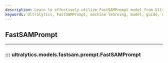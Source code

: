 ```yaml
---
description: Learn to effectively utilize FastSAMPrompt model from Ultralytics. Detailed guide to help you get the most out of your machine learning models.
keywords: Ultralytics, FastSAMPrompt, machine learning, model, guide, documentation
---
```


## FastSAMPrompt
---
### ::: ultralytics.models.fastsam.prompt.FastSAMPrompt
<br><br>
